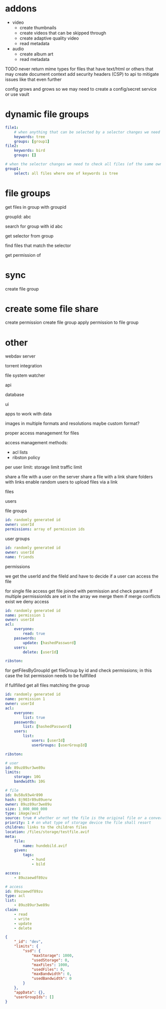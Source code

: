 # addons

-   video
    -   create thumbnails
    -   create videos that can be skipped through
    -   create adaptive quality video
    -   read metadata
-   audio
    -   create album art
    -   read metadata

TODO never return mime types for files that have text/html or others that may create document context
add security headers (CSP) to api to mitigate issues like that even further

config grows and grows so we may need to create a config/secret service or use vault

# dynamic file groups

```yaml
file1:
    # when anything that can be selected by a selector changes we need to check all groups (of the same owner) if the file belongs in the group
    keywords: tree
    groups: [group1]
file2:
    keywords: bird
    groups: []

# when the selector changes we need to check all files (of the same owner) if their selector is up to date
group1:
    select: all files where one of keywords is tree
```

# file groups

get files in group with groupid

groupId: abc

search for group with id abc

get selector from group

find files that match the selector

get permission of

# sync

create file group

# create some file share

create permission
create file group
apply permission to file group

# other

webdav server

torrent integration

file system watcher

api

database

ui

apps to work with data

images in multiple formats and resolutions
maybe custom format?

proper access management for files

access management methods:

-   acl lists
-   ribston policy

per user limit:
storage limit
traffic limit

share a file with a user on the server
share a file with a link
share folders with links
enable random users to upload files via a link

files

users

file groups

```yml
id: randomly generated id
owner: userId
permissions: array of permission ids
```

user groups

```yml
id: randomly generated id
owner: userId
name: friends
```

permissions

we get the userId and the fileId and have to decide if a user can access the file

for single file access get file joined with permission and check params
if multiple permissionIds are set in the array we merge them
if merge conflicts exist we deny access

```yml
id: randomly generated id
name: permission 1
owner: userId
acl:
    everyone:
        read: true
    passwords:
        update: [hashedPassword]
    users:
        delete: [userId]

ribston:
```

for getFilesByGroupId
get fileGroup by id and check permissions; in this case the list permission needs to be fullfilled

if fullfilled get all files matching the group

```yml
id: randomly generated id
name: permission 1
owner: userId
acl:
    everyone:
        list: true
    passwords:
        list: [hashedPassword]
    users:
        list:
            users: [userId]
            userGroups: [userGroupId]

ribston:
```

```yaml
# user
id: 89uz89ur3we89u
limits:
    storage: 10G
    bandwidth: 10G

# file
id: 8u58u93w4r890
hash: 8j903r89u89uerw
owner: 89uz89ur3we89u
size: 1_000_000_000
type: image/avif
source: true # whether or not the file is the original file or a converted file like a image preview
priority: 1 # on what type of storage device the file shall resort
children: links to the children files
location: /files/storage/testfile.avif
meta:
    file:
        name: hundebild.avif
    given:
        tags:
            - hund
            - bild

access:
    - 89uzaewdf89zu

# access
id: 89uzaewdf89zu
type: acl
list:
    - 89uz89ur3we89u
claim:
    - read
    - write
    - update
    - delete


```

```json
{
    "_id": "dev",
    "limits": {
        "ssd": {
            "maxStorage": 1000,
            "usedStorage": 0,
            "maxFiles": 1000,
            "usedFiles": 0,
            "maxBandwidth": 0,
            "usedBandwidth": 0
        }
    },
    "appData": {},
    "userGroupIds": []
}
```
